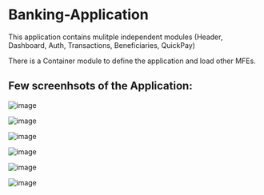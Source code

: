 # Banking-Application

This application contains mulitple independent modules (Header, Dashboard, Auth, Transactions, Beneficiaries, QuickPay)

There is a Container module to define the application and load other MFEs.

## Few screenhsots of the Application:

![image](https://user-images.githubusercontent.com/63228776/224326351-46558074-1948-41a6-99aa-9cde6527f129.png)

![image](https://user-images.githubusercontent.com/63228776/224326533-07722ef4-7dd5-4e3b-bd62-fbadd0d001a2.png)

![image](https://user-images.githubusercontent.com/63228776/224326607-dab29a22-4ef9-400e-9ced-7f345d0ab3bd.png)

![image](https://user-images.githubusercontent.com/63228776/224326791-3423df9a-fba5-4dae-9a31-a41b9bca3f61.png)

![image](https://user-images.githubusercontent.com/63228776/224326896-d0a3b3c0-d629-4fcd-9161-575e05c92296.png)

![image](https://user-images.githubusercontent.com/63228776/224326991-8e10b0c9-3370-44a6-ae8f-0f9cf58c68cd.png)



